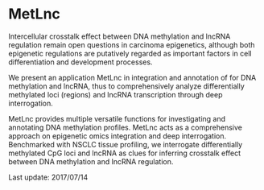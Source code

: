 # MetLnc

Intercellular crosstalk effect between DNA methylation and lncRNA regulation remain open questions in carcinoma epigenetics, although both epigenetic regulations are putatively regarded as important factors in cell differentiation and development processes.

We present an application MetLnc in integration and annotation of for DNA methylation and lncRNA, thus to comprehensively analyze differentially methylated loci (regions) and lncRNA transcription through deep interrogation.

MetLnc provides multiple versatile functions for investigating and annotating DNA methylation profiles. MetLnc acts as a comprehensive approach on epigenetic omics integration and deep interrogation. Benchmarked with NSCLC tissue profiling, we interrogate differentially methylated CpG loci and lncRNA as clues for inferring crosstalk effect between DNA methylation and lncRNA regulation.

Last update: 2017/07/14
